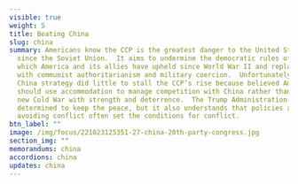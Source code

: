 ```yaml
---
visible: true
weight: 5
title: Beating China
slug: china
summary: Americans know the CCP is the greatest danger to the United States
  since the Soviet Union.  It aims to undermine the democratic rules of the road
  which America and its allies have upheld since World War II and replace them
  with communist authoritarianism and military coercion.  Unfortunately, Biden’s
  China strategy did little to stall the CCP’s rise because believed America
  should use accommodation to manage competition with China rather than win the
  new Cold War with strength and deterrence.  The Trump Administration is
  determined to keep the peace, but it also understands that policies aimed at
  avoiding conflict often set the conditions for conflict.
btn_label: ""
image: /img/focus/221023125351-27-china-20th-party-congress.jpg
section_img: ""
memorandums: china
accordions: china
updates: china
---
```

